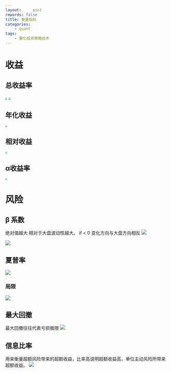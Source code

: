 ```yaml
---
layout:     post
rewards: false
title: 衡量指标
categories:
    - quant
tags:
    - 量化投资策略技术
---
```


# 收益

## 总收益率
<img src="https://cdn.jsdelivr.net/gh/631068264/img/006tNc79gy1fzhr8jc7xfj3174066jsp.jpg" style="zoom:40%"/>
<img src="https://cdn.jsdelivr.net/gh/631068264/img/006tNc79gy1fzhr8thdvmj30d602gjrd.jpg" style="zoom:40%"/>

## 年化收益
<img src="https://cdn.jsdelivr.net/gh/631068264/img/006tNc79gy1fzhrg382m2j31860ak77o.jpg" style="zoom:40%"/>


## 相对收益
<img src="https://cdn.jsdelivr.net/gh/631068264/img/006tNc79gy1fzhrr1df10j316w0a8mzl.jpg" style="zoom:40%"/>

## α收益率
<img src="https://cdn.jsdelivr.net/gh/631068264/img/006tNc79gy1fzhtjbkgi3j31900ds0xi.jpg" style="zoom:40%"/>



# 风险

## β 系数
绝对值越大 相对于大盘波动性越大。 if < 0 变化方向与大盘方向相反
![](https://cdn.jsdelivr.net/gh/631068264/img/006tNc79gy1fzhuelvd80j319c0k2n3u.jpg)

![](https://cdn.jsdelivr.net/gh/631068264/img/006tNc79gy1fzhui4nbznj31ag0l678z.jpg)

## 夏普率

![](https://cdn.jsdelivr.net/gh/631068264/img/006tNc79gy1fziluzue4vj318w0h00x8.jpg)

### 局限
![](https://cdn.jsdelivr.net/gh/631068264/img/006tNc79gy1fzim7ramtdj30yi0u0tlw.jpg)

## 最大回撤
最大回撤往往代表亏损极限
![](https://cdn.jsdelivr.net/gh/631068264/img/006tNc79gy1fzimw7yc20j30w70u0alc.jpg)

## 信息比率
用来衡量超额风险带来的超额收益，比率高说明超额收益高，单位主动风险所带来超额收益。
![](https://cdn.jsdelivr.net/gh/631068264/img/006tNc79gy1fzin695bwgj31800h2jxi.jpg)
